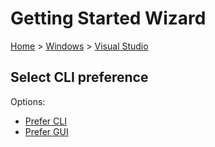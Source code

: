 # Getting Started Wizard

[Home](/docs/wiz/readme.md) > [Windows](Windows.md) > [Visual Studio](Windows_VisualStudio.md)

## Select CLI preference

Options:
 * [Prefer CLI](Windows_VisualStudio_Cli.md)
 * [Prefer GUI](Windows_VisualStudio_Gui.md)
